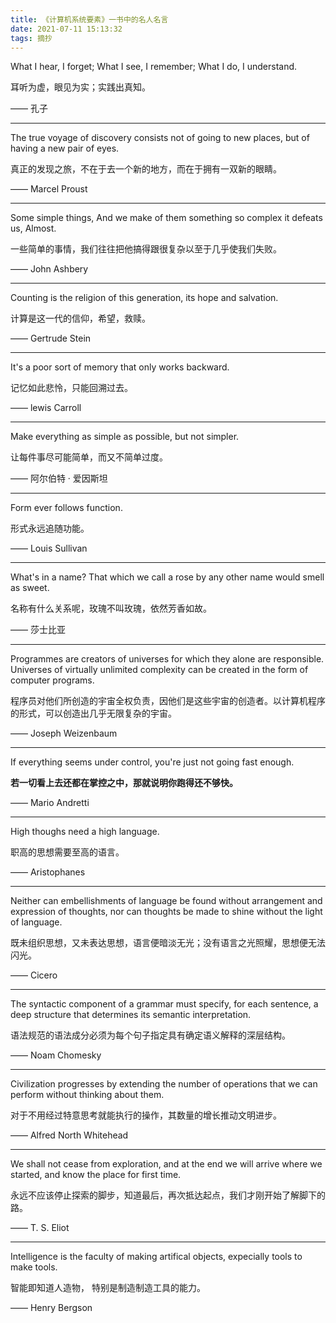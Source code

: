 ```yaml
---
title: 《计算机系统要素》一书中的名人名言
date: 2021-07-11 15:13:32
tags: 摘抄
---
```


What I hear, I forget; What I see, I remember; What I do, I understand.

耳听为虚，眼见为实；实践出真知。

—— 孔子

------

The true voyage of discovery consists not of going to new places, but of having a new pair of eyes.

真正的发现之旅，不在于去一个新的地方，而在于拥有一双新的眼睛。

—— Marcel Proust

------

Some simple things, And we make of them something so complex it defeats us, Almost.

一些简单的事情，我们往往把他搞得跟很复杂以至于几乎使我们失败。

—— John Ashbery

------

Counting is the religion of this generation, its hope and salvation.

计算是这一代的信仰，希望，救赎。

—— Gertrude Stein

------

It's a poor sort of memory that only works backward.

记忆如此悲怜，只能回溯过去。

—— lewis Carroll

------

Make everything as simple as possible, but not simpler.

让每件事尽可能简单，而又不简单过度。

—— 阿尔伯特 · 爱因斯坦

------

Form ever follows function.

形式永远追随功能。

—— Louis Sullivan

------

What's in a name? That which we call a rose by any other name would smell as sweet.

名称有什么关系呢，玫瑰不叫玫瑰，依然芳香如故。

—— 莎士比亚

------

Programmes are creators of universes for which they alone are responsible. Universes of virtually unlimited complexity can be created in the form of computer programs.

程序员对他们所创造的宇宙全权负责，因他们是这些宇宙的创造者。以计算机程序的形式，可以创造出几乎无限复杂的宇宙。

—— Joseph Weizenbaum

------

If everything seems under control, you're just not going fast enough.

**若一切看上去还都在掌控之中，那就说明你跑得还不够快。**

—— Mario Andretti

------

High thoughs need a high language.

职高的思想需要至高的语言。

—— Aristophanes

------

Neither can embellishments of language be found without arrangement and expression of thoughts, nor can thoughts be made to shine without the light of language.

既未组织思想，又未表达思想，语言便暗淡无光；没有语言之光照耀，思想便无法闪光。

—— Cicero

------

The syntactic component of a grammar must specify, for each sentence, a deep structure that determines its semantic interpretation.

语法规范的语法成分必须为每个句子指定具有确定语义解释的深层结构。

—— Noam Chomesky

------

Civilization progresses by extending the number of operations that we can perform without thinking about them.

对于不用经过特意思考就能执行的操作，其数量的增长推动文明进步。

—— Alfred North Whitehead

------

We shall not cease from exploration, and at the end we will arrive where we started, and know the place for first time.

永远不应该停止探索的脚步，知道最后，再次抵达起点，我们才刚开始了解脚下的路。

—— T. S. Eliot

------

Intelligence is the faculty of making artifical objects, expecially tools to make tools.

智能即知道人造物， 特别是制造制造工具的能力。

—— Henry Bergson